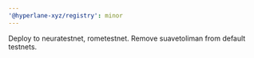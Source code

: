 ```yaml
---
'@hyperlane-xyz/registry': minor
---
```


Deploy to neuratestnet, rometestnet. Remove suavetoliman from default testnets.
